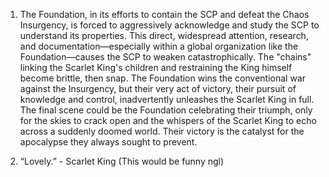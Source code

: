 

1. The Foundation, in its efforts to contain the SCP and defeat the Chaos Insurgency, is forced to aggressively acknowledge and study the SCP to understand its properties. This direct, widespread attention, research, and documentation—especially within a global organization like the Foundation—causes the SCP to weaken catastrophically. The "chains" linking the Scarlet King's children and restraining the King himself become brittle, then snap. The Foundation wins the conventional war against the Insurgency, but their very act of victory, their pursuit of knowledge and control, inadvertently unleashes the Scarlet King in full. The final scene could be the Foundation celebrating their triumph, only for the skies to crack open and the whispers of the Scarlet King to echo across a suddenly doomed world. Their victory is the catalyst for the apocalypse they always sought to prevent.
    

2. “Lovely.” - Scarlet King (This would be funny ngl)
    

